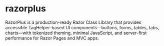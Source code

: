 # razorplus
RazorPlus is a production-ready Razor Class Library that provides accessible TagHelper-based UI components—buttons, forms, tables, tabs, charts—with tokenized theming, minimal JavaScript, and server-first performance for Razor Pages and MVC apps.

